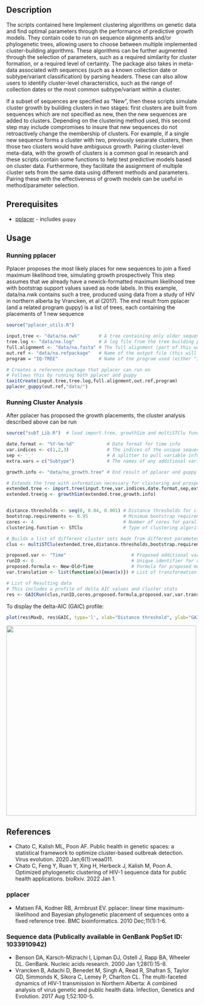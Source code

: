 ## Description

The scripts contained here Implement clustering algorithms on genetic data and find optimal parameters through the performance of predictive growth models. They contain code to run on sequence alignments and/or phylogenetic trees, allowing users to choose between multiple implemented cluster-building algorithms. These algorithms can be further augmented through the selection of parameters, such as a required similarity for cluster formation, or a required level of certainty. The package also takes in meta-data associated with sequences (such as a known collection date or subtype/variant classification) by parsing headers. These can also allow users to identify cluster-level characteristics, such as the range of collection dates or the most common subtype/variant within a cluster.

If a subset of sequences are specified as “New”, then these scripts simulate cluster growth by building clusters in two stages: first clusters are built from sequences which are not specified as new, then the new sequences are added to clusters. Depending on the clustering method used, this second step may include compromises to insure that new sequences do not retroactively change the membership of clusters. For example, if a single new sequence forms a cluster with two, previously separate clusters, then those two clusters would have ambiguous growth. Pairing cluster-level meta-data, with the growth of clusters is a common goal in research and these scripts contain some functions to help test predictive models based on cluster data. Furthermore, they facilitate the assignment of multiple cluster sets from the same data using different methods and parameters. Pairing these with the effectiveness of growth models can be useful in method/parameter selection.

## Prerequisites

* [pplacer](http://matsen.github.io/pplacer/) - includes `guppy`

## Usage

### Running pplacer

Pplacer proposes the most likely places for new sequences to join a fixed maximum likelihood tree, simulating growth prospectively
This step assumes that we already have a newick-formatted maximum likelihood tree with bootstrap support values saved as node labels.
In this example, data/na.nwk contains such a tree, produced using data from a study of HIV in northern alberta by Vrancken, et al (2017).
The end result from pplacer (and a related program guppy) is a list of trees, each containing the placements of 1 new sequence

```R
source("pplacer_utils.R")

input.tree <- "data/na.nwk"       # A tree containing only older sequences (ie. excluding new sequences that could represent growth)
tree.log <- "data/na.log"         # A log file from the tree building process
full.alignment <- "data/na.fasta" # The full alignment (part of this was used to build the input tree)
out.ref <- "data/na.refpackage"   # Name of the output file (this will be a reference package)
program = "IQ-TREE"               # Name of the program used (either "IQ-TREE" or "FastTree")

# Creates a reference package that pplacer can run on
# Follows this by running both pplacer and guppy
taxitCreate(input.tree,tree.log,full.alignment,out.ref,program)
pplacer_guppy(out.ref,"data/")
```

### Running Cluster Analysis

After pplacer has proposed the growth placements, the cluster analysis described above can be run

```R
source("subT_Lib.R")  # load import.tree, growthSim and multiSTClu functions

date.format <- "%Y-%m-%d"            # Date format for time info
var.indices <- c(1,2,3)              # The indices of the unique sequence identifier, the time info, and any additional variables (in that order - there may be more than one additional variable)
sep <- '_'                           # A splitter to pull variable info from headers
extra.vars = c("Subtype")            # The names of any additional variables beyond 

growth.info <- "data/na_growth.tree" # End result of pplacer and guppy runs. A list of trees that include new sequence placements.

# Extends the tree with information necessary for clustering and prospective growth measurement
extended.tree <- import.tree(input.tree,var.indices,date.format,sep,extra.vars)
extended.tree$g <- growthSim(extended.tree,growth.info)


distance.thresholds <- seq(0, 0.04, 0.001) # Distance thresholds for clustering
bootstrap.requirements <- 0.95             # Minimum bootstrap requirements for clustering 
cores <- 4                                 # Number of cores for parallel processing
clustering.function <- STClu               # Type of clustering algorithm (subtree step clustering for this example)

# Builds a list of different cluster sets made from different parameters
clus <- multiSTClu(extended.tree,distance.thresholds,bootstrap.requirements,cores,clustering.function )

proposed.var <- "Time"                        # Proposed additional variable for proposed model
runID <- 0                                    # Unique identifier for run
proposed.formula <- New~Old+Time              # Formula for proposed model. This compares to a null model (New~Old)
var.translation <- list(function(x){mean(x)}) # List of transformation functions for proposed variables so that we can obtain 1 value per cluster (ie. mean time within cluster)

# List of Resulting data
# This includes a profile of delta AIC values and cluster stats
res <- GAICRun(clus,runID,cores,proposed.formula,proposed.var,var.translation)
```

To display the delta-AIC (GAIC) profile:
```R
plot(res$MaxD, res$GAIC, type='l', xlab="Distance threshold", ylab="GAIC")
```
<img src="https://user-images.githubusercontent.com/1109328/177177193-0c2c7f96-93b1-451c-9531-89e44085d4c7.png" width="500px"/>


## References

- Chato C, Kalish ML, Poon AF. Public health in genetic spaces: a statistical framework to optimize cluster-based outbreak detection. Virus evolution. 2020 Jan;6(1):veaa011.
- Chato C, Feng Y, Ruan Y, Xing H, Herbeck J, Kalish M, Poon A. Optimized phylogenetic clustering of HIV-1 sequence data for public health applications. bioRxiv. 2022 Jan 1.

### pplacer
- Matsen FA, Kodner RB, Armbrust EV. pplacer: linear time maximum-likelihood and Bayesian phylogenetic placement of sequences onto a fixed reference tree. BMC bioinformatics. 2010 Dec;11(1):1-6.

### Sequence data (Publically available in GenBank PopSet ID: 1033910942)
- Benson DA, Karsch-Mizrachi I, Lipman DJ, Ostell J, Rapp BA, Wheeler DL. GenBank. Nucleic acids research. 2000 Jan 1;28(1):15-8.
- Vrancken B, Adachi D, Benedet M, Singh A, Read R, Shafran S, Taylor GD, Simmonds K, Sikora C, Lemey P, Charlton CL. The multi-faceted dynamics of HIV-1 transmission in Northern Alberta: A combined analysis of virus genetic and public health data. Infection, Genetics and Evolution. 2017 Aug 1;52:100-5.
